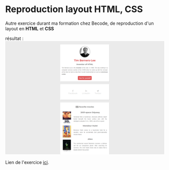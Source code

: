 # Reproduction layout HTML, CSS

Autre exercice durant ma formation chez Becode, de reproduction d'un layout en **HTML** et **CSS**

résultat :
![screen](screenshot-tim.png)

Lien de l'exercice [ici](https://github.com/becodeorg/CRL-Woods-2.15/blob/master/Parcours/01-Prairie/05.HTML-CSS/7-exercice-summary.md).